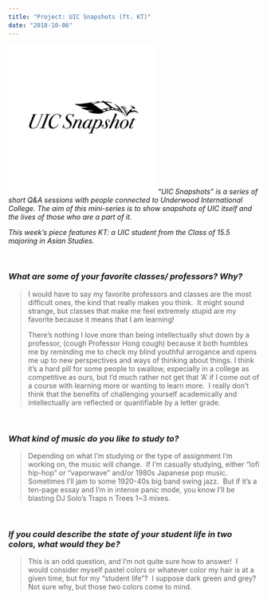 ```yaml
---
title: "Project: UIC Snapshots (ft. KT)"
date: "2018-10-06"
---
```


_![](./images/SCRIBE-LOGO-300x300.png)“UIC Snapshots” is a series of short Q&A sessions with people connected to Underwood International College. The aim of this mini-series is to show snapshots of UIC itself and the lives of those who are a part of it._

_This week’s piece features KT: a UIC student from the Class of 15.5 majoring in Asian Studies._

 

### _What are some of your favorite classes/ professors? Why?_

> I would have to say my favorite professors and classes are the most difficult ones, the kind that really makes you think.  It might sound strange, but classes that make me feel extremely stupid are my favorite because it means that I am learning!
> 
> There’s nothing I love more than being intellectually shut down by a professor, (cough Professor Hong cough) because it both humbles me by reminding me to check my blind youthful arrogance and opens me up to new perspectives and ways of thinking about things. I think it’s a hard pill for some people to swallow, especially in a college as competitive as ours, but I’d much rather not get that ‘A’ if I come out of a course with learning more or wanting to learn more.  I really don’t think that the benefits of challenging yourself academically and intellectually are reflected or quantifiable by a letter grade.

 

### _What kind of music do you like to study to?_

> Depending on what I’m studying or the type of assignment I’m working on, the music will change.  If I’m casually studying, either “lofi hip-hop” or “vaporwave” and/or 1980s Japanese pop music. Sometimes I’ll jam to some 1920-40s big band swing jazz.  But if it’s a ten-page essay and I’m in intense panic mode, you know I’ll be blasting DJ Solo’s Traps n Trees 1~3 mixes.

 

### _If you could describe the state of your student life in two colors, what would they be?_

> This is an odd question, and I’m not quite sure how to answer!  I would consider myself pastel colors or whatever color my hair is at a given time, but for my “student life”?  I suppose dark green and grey? Not sure why, but those two colors come to mind.
